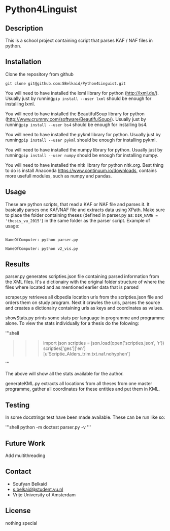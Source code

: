 Python4Linguist
=============

Description
----------
This is a school project containing script that parses KAF / NAF files in python.

Installation
-----------
Clone the repository from github

````shell
git clone git@github.com:SBelkaid/Python4Linguist.git
````
You will need to have installed the lxml library for python (http://lxml.de/). Usually just by running`pip install --user lxml` should be enough for installing lxml.

You will need to have installed the BeautifulSoup library for python (http://www.crummy.com/software/BeautifulSoup/). Usually just by running`pip install --user bs4` should be enough for installing bs4.

You will need to have installed the pykml library for python. Usually just by running`pip install --user pykml` should be enough for installing pykml.

You will need to have installed the numpy library for python. Usually just by running`pip install --user numpy` should be enough for installing numpy.

You will need to have installed the nltk library for python nltk.org. Best thing to do is install Anaconda https://www.continuum.io/downloads, contains more usefull modules, such as numpy and pandas. 

Usage
-----

These are python scripts, that read a KAF or NAF file and parses it. It basically parses one KAF/NAF file
and extracts data using XPath. Make sure to place the folder containing theses (defined in parser.py as: ``DIR_NAME = 'thesis_vu_2015'``) in the same folder as the parser script. Example of usage:

```shell

NameOfComputer: python parser.py

NameOfComputer: python v2_vis.py
```

Results
-------------
parser.py generates scripties.json file containing parsed information from the XML files. It's a dictionairy
with the original folder structure of where the files where located and as mentioned earlier data that is parsed

scraper.py retrieves all dbpedia location urls from the scripties.json file and orders them on study program. Next it crawles the urls, parses the source and creates a dictionairy containing urls as keys and coordinates as values.

showStats.py prints some stats per language in programme and programme alone. To view the stats individually for a thesis do the folowing:

'''shell

>>> import json
>>> scripties = json.load(open('scripties.json', 'r'))
>>> scripties['ges']['en'][u'Scriptie_Alders_trim.txt.naf.nohyphen']

'''

The above will show all the stats available for the author. 

generateKML.py extracts all locations from all theses from one master programme, gather all coordinates for these entities and put them in KML.

Testing
-------------
In some docstrings test have been made available. These can be run like so: 

'''shell 
python -m doctest parser.py -v
'''

Future Work
------
Add multithreading

Contact
------

* Soufyan Belkaid
* s.belkaid@student.vu.nl
* Vrije University of Amsterdam

License
------
nothing special